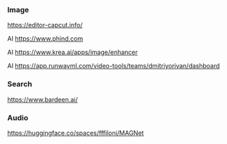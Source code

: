### Image
https://editor-capcut.info/

AI https://www.phind.com

AI https://www.krea.ai/apps/image/enhancer

AI https://app.runwayml.com/video-tools/teams/dmitriyorivan/dashboard

### Search
https://www.bardeen.ai/

### Audio
https://huggingface.co/spaces/fffiloni/MAGNet
